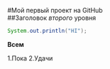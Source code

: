 #Мой первый проект на GitHub  
##Заголовок _второго_  уровня

```java  
System.out.println("HI");  
```  
__Всем__  


1.Пока
2.Удачи